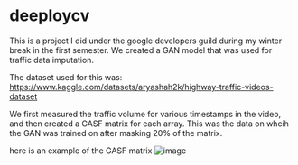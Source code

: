 # deeploycv
This is a project I did under the google developers guild during my winter break in the first semester.
We created a GAN model that was used for traffic data imputation. 

The dataset used for this was: https://www.kaggle.com/datasets/aryashah2k/highway-traffic-videos-dataset

We first measured the traffic volume for various timestamps in the video, and then created a GASF matrix for each array. This was the data on whcih the GAN was trained on after masking 20% of the matrix. 

here is an example of the GASF matrix 
![image](https://github.com/user-attachments/assets/5cb36192-a8c9-4659-9edb-7fdcbb2bfb0c)


